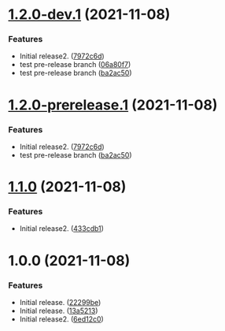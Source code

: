# [1.2.0-dev.1](https://github.com/aaronmussig/template-python/compare/v1.1.0...v1.2.0-dev.1) (2021-11-08)


### Features

* Initial release2. ([7972c6d](https://github.com/aaronmussig/template-python/commit/7972c6d5786270dc196460ac0bc26e84b63be771))
* test pre-release branch ([06a80f7](https://github.com/aaronmussig/template-python/commit/06a80f71119ca1ee485eb0de2fcdb540fbb11994))
* test pre-release branch ([ba2ac50](https://github.com/aaronmussig/template-python/commit/ba2ac50697dcb050448f6301aad23066b1e4e508))

# [1.2.0-prerelease.1](https://github.com/aaronmussig/template-python/compare/v1.1.0...v1.2.0-prerelease.1) (2021-11-08)


### Features

* Initial release2. ([7972c6d](https://github.com/aaronmussig/template-python/commit/7972c6d5786270dc196460ac0bc26e84b63be771))
* test pre-release branch ([ba2ac50](https://github.com/aaronmussig/template-python/commit/ba2ac50697dcb050448f6301aad23066b1e4e508))

# [1.1.0](https://github.com/aaronmussig/template-python/compare/v1.0.0...v1.1.0) (2021-11-08)


### Features

* Initial release2. ([433cdb1](https://github.com/aaronmussig/template-python/commit/433cdb117024a47fe68a54d0c432b9d5d9419605))

# 1.0.0 (2021-11-08)


### Features

* Initial release. ([22299be](https://github.com/aaronmussig/template-python/commit/22299bea3f4ba26d585af9fdd3faf06bee723afa))
* Initial release. ([13a5213](https://github.com/aaronmussig/template-python/commit/13a5213207a15ca8386c2f559311eb08c6258a15))
* Initial release2. ([6ed12c0](https://github.com/aaronmussig/template-python/commit/6ed12c06850bf191ae7bec0afa2fb0aba64b1f11))
